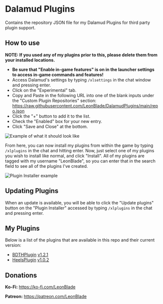 # Dalamud Plugins
Contains the repository JSON file for my Dalamud Plugins for third party plugin support.

## How to use

**NOTE: If you used any of my plugins prior to this, please delete them from your installed locations.**

* **Be sure that "Enable in-game features" is on in the launcher settings to access in-game commands and features!**
* Access Dalamud's settings by typing `/xlsettings` in the chat window and pressing enter.
* Click on the "Experimental" tab.
* Copy and Paste in the following URL into one of the blank inputs under the "Custom Plugin Repositories" section: https://raw.githubusercontent.com/LeonBlade/DalamudPlugins/main/repo.json
* Click the "+" button to add it to the list.
* Check the "Enabled" box for your new entry.
* Click "Save and Close" at the bottom.

![Example of what it should look like](https://i.imgur.com/5X1GTFJ.png)

From here, you can now install my plugins from within the game by typing `/xlplugins` in the chat and hitting enter.
Now, just select one of my plugins you wish to install like normal, and click "Install".
All of my plugins are tagged with my username "LeonBlade", so you can enter that in the search field to see all of the plugins I've created.

![Plugin Installer example](https://i.imgur.com/nGres6J.png)

## Updating Plugins

When an update is available, you will be able to click the "Update plugins" button on the "Plugin Installer" accessed by typing `/xlplugins` in the chat and pressing enter.

## My Plugins

Below is a list of the plugins that are available in this repo and their current version:

* [BDTHPlugin](https://github.com/LeonBlade/BDTHPlugin) [v1.2.1](https://github.com/LeonBlade/BDTHPlugin/releases/tag/1.2.1)
* [HeelsPlugin](https://github.com/LeonBlade/HeelsPlugin) [v1.0.2](https://github.com/LeonBlade/HeelsPlugin/releases/tag/1.0.2)

## Donations
**Ko-Fi:** https://ko-fi.com/LeonBlade

**Patreon:** https://patreon.com/LeonBlade
